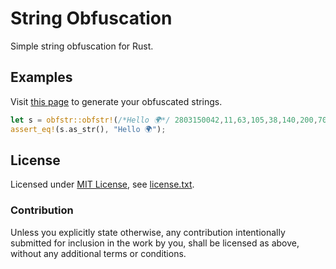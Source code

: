 String Obfuscation
==================

Simple string obfuscation for Rust.

Examples
--------

Visit [this page](https://casualhacks.net/obfstr/index.html) to generate your obfuscated strings.

```rust
let s = obfstr::obfstr!(/*Hello 🌍*/ 2803150042,11,63,105,38,140,200,70,29,83,200);
assert_eq!(s.as_str(), "Hello 🌍");
```

License
-------

Licensed under [MIT License](https://opensource.org/licenses/MIT), see [license.txt](license.txt).

### Contribution

Unless you explicitly state otherwise, any contribution intentionally submitted
for inclusion in the work by you, shall be licensed as above, without any additional terms or conditions.
